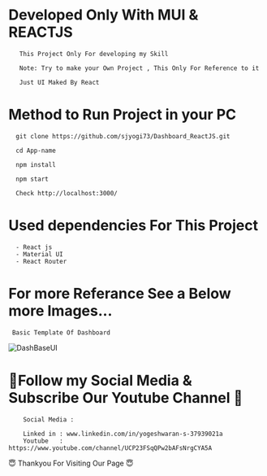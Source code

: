 # Developed Only With MUI & REACTJS
        
       
       This Project Only For developing my Skill
       
       Note: Try to make your Own Project , This Only For Reference to it
       
       Just UI Maked By React

# Method to Run Project in your PC
       
       
      git clone https://github.com/sjyogi73/Dashboard_ReactJS.git
      
      cd App-name
      
      npm install
      
      npm start
      
      Check http://localhost:3000/
      
      
 # Used dependencies For This Project
      - React js
      - Material UI
      - React Router

      
      

 # For more Referance See a Below more Images...
  
     Basic Template Of Dashboard
     
![DashBaseUI](https://user-images.githubusercontent.com/82278181/180424737-91e3415e-926e-4aa8-ae2a-5bd8a71adde8.png)
     
     


# 🙏Follow my Social Media & Subscribe Our Youtube Channel 🙏


        Social Media :

        Linked in : www.linkedin.com/in/yogeshwaran-s-37939021a
        Youtube   : https://www.youtube.com/channel/UCP23FSqQPw2bAFsNrgCYA5A

                          
😇 Thankyou For Visiting Our Page 😇

